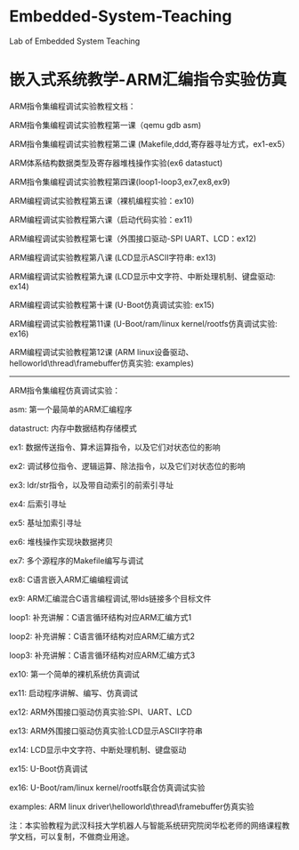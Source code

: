# Embedded-System-Teaching
Lab of Embedded System Teaching

# 嵌入式系统教学-ARM汇编指令实验仿真

ARM指令集编程调试实验教程文档：

ARM指令集编程调试实验教程第一课（qemu gdb asm)

ARM指令集编程调试实验教程第二课 (Makefile,ddd,寄存器寻址方式，ex1-ex5）

ARM体系结构数据类型及寄存器堆栈操作实验(ex6 datastuct)

ARM指令集编程调试实验教程第四课(loop1-loop3,ex7,ex8,ex9)

ARM编程调试实验教程第五课（裸机编程实验：ex10)

ARM编程调试实验教程第六课（启动代码实验：ex11)

ARM编程调试实验教程第七课（外围接口驱动-SPI UART、LCD：ex12)

ARM编程调试实验教程第八课 (LCD显示ASCII字符串: ex13)

ARM编程调试实验教程第九课 (LCD显示中文字符、中断处理机制、键盘驱动: ex14)

ARM编程调试实验教程第十课 (U-Boot仿真调试实验: ex15)

ARM编程调试实验教程第11课 (U-Boot/ram/linux kernel/rootfs仿真调试实验: ex16)

ARM编程调试实验教程第12课 (ARM linux设备驱动、helloworld\thread\framebuffer仿真实验: examples)
********************************************************************************

ARM指令集编程仿真调试实验：

asm:  第一个最简单的ARM汇编程序

datastruct:  内存中数据结构存储模式

ex1: 数据传送指令、算术运算指令，以及它们对状态位的影响

ex2: 调试移位指令、逻辑运算、除法指令，以及它们对状态位的影响

ex3: ldr/str指令，以及带自动索引的前索引寻址

ex4: 后索引寻址

ex5: 基址加索引寻址

ex6: 堆栈操作实现块数据拷贝

ex7: 多个源程序的Makefile编写与调试

ex8:  C语言嵌入ARM汇编编程调试

ex9:  ARM汇编混合C语言编程调试,带lds链接多个目标文件

loop1: 补充讲解：C语言循环结构对应ARM汇编方式1

loop2: 补充讲解：C语言循环结构对应ARM汇编方式2

loop3: 补充讲解：C语言循环结构对应ARM汇编方式3

ex10: 第一个简单的裸机系统仿真调试

ex11: 启动程序讲解、编写、仿真调试

ex12: ARM外围接口驱动仿真实验:SPI、UART、LCD

ex13: ARM外围接口驱动仿真实验:LCD显示ASCII字符串

ex14: LCD显示中文字符、中断处理机制、键盘驱动

ex15: U-Boot仿真调试

ex16: U-Boot/ram/linux kernel/rootfs联合仿真调试实验

examples: ARM linux driver\helloworld\thread\framebuffer仿真实验

注：本实验教程为武汉科技大学机器人与智能系统研究院闵华松老师的网络课程教学文档，可以复制，不做商业用途。


